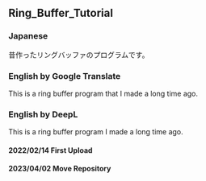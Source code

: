 ## Ring_Buffer_Tutorial
### Japanese
昔作ったリングバッファのプログラムです。

### English by Google Translate
This is a ring buffer program that I made a long time ago.

### English by DeepL
This is a ring buffer program I made a long time ago.

#### 2022/02/14 First Upload
#### 2023/04/02 Move Repository